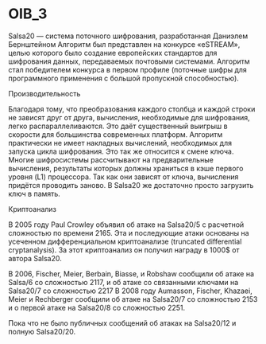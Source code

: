 # OIB_3

Salsa20 — система поточного шифрования, разработанная Даниэлем Бернштейном
Алгоритм был представлен на конкурсе «eSTREAM», целью которого было создание европейских стандартов для шифрования данных, передаваемых почтовыми системами. 
Алгоритм стал победителем конкурса в первом профиле (поточные шифры для программного применения с большой пропускной способностью).

Производительность

Благодаря тому, что преобразования каждого столбца и каждой строки не зависят друг от друга, вычисления, необходимые для шифрования, легко распараллеливаются. 
Это даёт существенный выигрыш в скорости для большинства современных платформ.
Алгоритм практически не имеет накладных вычислений, необходимых для запуска цикла шифрования. Это так же относится к смене ключа.
Многие шифросистемы рассчитывают на предварительные вычисления, результаты которых должны храниться в кэше первого уровня (L1) процессора. 
Так как они зависят от ключа, вычисления придётся проводить заново. В Salsa20 же достаточно просто загрузить ключ в память.

Криптоанализ

В 2005 году Paul Crowley объявил об атаке на Salsa20/5 с расчетной сложностью по времени 2165. 
Эта и последующие атаки основаны на усеченном дифференциальном криптоанализе (truncated differential cryptanalysis). 
За этот криптоанализ он получил награду в 1000$ от автора Salsa20.

B 2006, Fischer, Meier, Berbain, Biasse, и Robshaw сообщили об атаке на Salsa/6 со сложностью 2117, и об атаке со связанными ключами на Salsa20/7 со сложностью 2217
B 2008 году Aumasson, Fischer, Khazaei, Meier и Rechberger сообщили об атаке на Salsa20/7 со сложностью 2153 и о первой атаке на Salsa20/8 со сложностью 2251.

Пока что не было публичных сообщений об атаках на Salsa20/12 и полную Salsa20/20.
